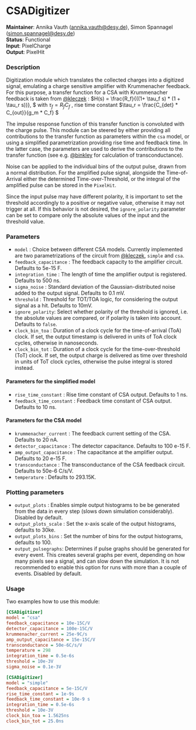 # CSADigitizer
**Maintainer**: Annika Vauth (<annika.vauth@desy.de>), Simon Spannagel (<simon.spannagel@desy.de>)  
**Status**: Functional  
**Input**: PixelCharge  
**Output**: PixelHit

### Description
Digitization module which translates the collected charges into a digitized signal, emulating a charge sensitive amplifier with Krummenacher feedback.
For this purpose, a transfer function for a CSA with Krummenacher feedback is taken from [@kleczek] :
$`H(s) = \frac{R_f}{((1+ \tau_f s) * (1 + \tau_r s))}, `$
with $`\tau_f = R_f C_f `$ , rise time constant $`\tau_r = \frac{C_{det} * C_{out}}{g_m * C_f} `$

The impulse response function of this transfer function is convoluted with the charge pulse.
This module can be steered by either providing all contributions to the transfer function as parameters within the `csa` model, or using a simplified parametrization providing rise time and feedback time.
In the latter case, the parameters are used to derive the contributions to the transfer function (see e.g. [@binkley] for calculation of transconductance).

Noise can be applied to the individual bins of the output pulse, drawn from a normal distribution.
For the amplified pulse signal, alongside the Time-of-Arrival either the determined Time-over-Threshold, or the integral of the amplified pulse can be stored in the `PixelHit`.

Since the input pulse may have different polarity, it is important to set the threshold accordingly to a positive or negative value, otherwise it may not trigger at all.
If this behavior is not desired, the `ignore_polarity` parameter can be set to compare only the absolute values of the input and the threshold value.


### Parameters
* `model` :  Choice between different CSA models. Currently implemented are two parametrizations of the circuit from [@kleczek], `simple` and `csa`.
* `feedback_capacitance` :  The feedback capacity to the amplifier circuit. Defaults to 5e-15 F.
* `integration_time` : The length of time the amplifier output is registered. Defaults to 500 ns.
* `sigma_noise` : Standard deviation of the Gaussian-distributed noise added to the output signal. Defaults to 0.1 mV.
* `threshold` : Threshold for TOT/TOA logic, for considering the output signal as a hit. Defaults to 10mV.
* `ignore_polarity`: Select whether polarity of the threshold is ignored, i.e. the absolute values are compared, or if polarity is taken into account. Defaults to `false`.
* `clock_bin_toa` : Duration of a clock cycle for the time-of-arrival (ToA) clock. If set, the output timestamp is delivered in units of ToA clock cycles, otherwise in nanoseconds.
* `clock_bin_tot` : Duration of a clock cycle for the time-over-threshold (ToT) clock. If set, the output charge is delivered as time over threshold in units of ToT clock cycles, otherwise the pulse integral is stored instead.

#### Parameters for the simplified model
* `rise_time_constant` : Rise time constant of CSA output. Defaults to 1 ns.
* `feedback_time_constant` : Feedback time constant of CSA output. Defaults to 10 ns.

#### Parameters for the CSA model
* `krummenacher_current` : The feedback current setting of the CSA. Defaults to 20 nA.
* `detector_capacitance` : The detector capacitance. Defaults to 100 e-15 F.
* `amp_output_capacitance` : The capacitance at the amplifier output. Defaults to 20 e-15 F.
* `transconductance` : The transconductance of the CSA feedback circuit. Defaults to 50e-6 C/s/V.
* `temperature` : Defaults to 293.15K.

### Plotting parameters
* `output_plots` : Enables simple output histograms to be be generated from the data in every step (slows down simulation considerably). Disabled by default.
* `output_plots_scale` : Set the x-axis scale of the output histograms, defaults to 30ke.
* `output_plots_bins` : Set the number of bins for the output histograms, defaults to 100.
* `output_pulsegraphs`: Determines if pulse graphs should be generated for every event. This creates several graphs per event, depending on how many pixels see a signal, and can slow down the simulation. It is not recommended to enable this option for runs with more than a couple of events. Disabled by default.


### Usage
Two examples how to use this module:

```ini
[CSADigitizer]
model = "csa"
feedback_capacitance = 10e-15C/V
detector_capacitance = 100e-15C/V
krummenacher_current = 25e-9C/s
amp_output_capacitance = 15e-15C/V
transconductance = 50e-6C/s/V
temperature = 298
integration_time = 0.5e-6s
threshold = 10e-3V
sigma_noise = 0.1e-3V
```



```ini
[CSADigitizer]
model = "simple"
feedback_capacitance = 5e-15C/V
rise_time_constant = 1e-9s
feedback_time_constant = 10e-9 s
integration_time = 0.5e-6s
threshold = 10e-3V
clock_bin_toa = 1.5625ns
clock_bin_tot = 25.0ns
```



[@kleczek]:  https://doi.org/10.1109/MIXDES.2015.7208529
[@binkley]: https://doi.org/10.1002/9780470033715.index
